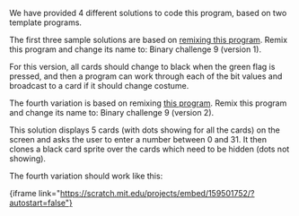 We have provided 4 different solutions to code this program, based on two template programs.

The first three sample solutions are based on [remixing this program](https://scratch.mit.edu/projects/159437081/). Remix this program and change its name to: Binary challenge 9 (version 1).

For this version, all cards should change to black when the green flag is pressed, and then a program can work through each of the bit values and broadcast to a card if it should change costume.

The fourth variation is based on remixing [this program](https://scratch.mit.edu/projects/159499667/). Remix this program and change its name to: Binary challenge 9 (version 2).

This solution displays 5 cards (with dots showing for all the cards) on the screen and asks the user to enter a number between 0 and 31. It then clones a black card sprite over the cards which need to be hidden (dots not showing).

The fourth variation should work like this:

{iframe link="https://scratch.mit.edu/projects/embed/159501752/?autostart=false"}
